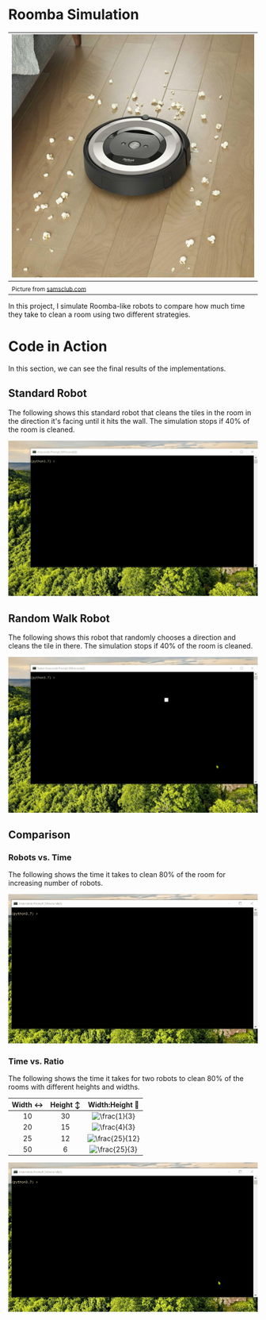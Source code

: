 # Roomba Simulation

| ![](visual_demonstration/roomba.jpg) |
| :-- |
| <sub> Picture from [samsclub.com](https://www.samsclub.com/p/irobot-roomba-e5-robot-vacuum/prod22464793) </sub> |


In this project, I simulate Roomba-like robots to compare how much time they take to clean a room using two different strategies.


# Code in Action

In this section, we can see the final results of the implementations.


## Standard Robot

The following shows this standard robot that cleans the tiles in the room in the direction it's facing until it hits the wall. The simulation stops if 40% of the room is cleaned.

![](visual_demonstration/standard.gif)

## Random Walk Robot

The following shows this robot that randomly chooses a direction and cleans the tile in there. The simulation stops if 40% of the room is cleaned.

![](visual_demonstration/random.gif)

## Comparison

### Robots vs. Time

The following shows the time it takes to clean 80% of the room for increasing number of robots.

![](visual_demonstration/inc_time.gif)

### Time vs. Ratio


The following shows the time it takes for two robots to clean 80% of the rooms with different heights and widths.

|Width :left_right_arrow:|Height :arrow_up_down:|Width:Height :straight_ruler:|
|:--:|:--:|:--:|
|10|30|![\frac{1}{3}](https://latex.codecogs.com/svg.latex?\frac{1}{3})|
|20|15|![\frac{4}{3}](https://latex.codecogs.com/svg.latex?\frac{4}{3})|
|25|12|![\frac{25}{12}](https://latex.codecogs.com/svg.latex?\frac{25}{12})|
|50|6|![\frac{25}{3}](https://latex.codecogs.com/svg.latex?\frac{25}{3})|

![](visual_demonstration/time_ratio.gif)






